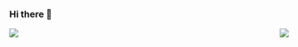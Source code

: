 ### Hi there 👋

<!--
**OAMichael/OAMichael** is a ✨ _special_ ✨ repository because its `README.md` (this file) appears on your GitHub profile.

Here are some ideas to get you started:

- 🔭 I’m currently working on ...
- 🌱 I’m currently learning ...
- 👯 I’m looking to collaborate on ...
- 🤔 I’m looking for help with ...
- 💬 Ask me about ...
- 📫 How to reach me: ...
- 😄 Pronouns: ...
- ⚡ Fun fact: ...
-->


<a href="https://github.com/OAMichael">
  <img align="center" src="https://github-readme-stats-eight-theta.vercel.app/api/top-langs/?username=OAMichael&theme=tokyonight" />
</a>
<a href="https://github.com/OAMichael">
  <img align="right" src="https://github-readme-stats-eight-theta.vercel.app/api?username=OAMichael&count_private=true&show_icons=true&theme=tokyonight" />
</a>
